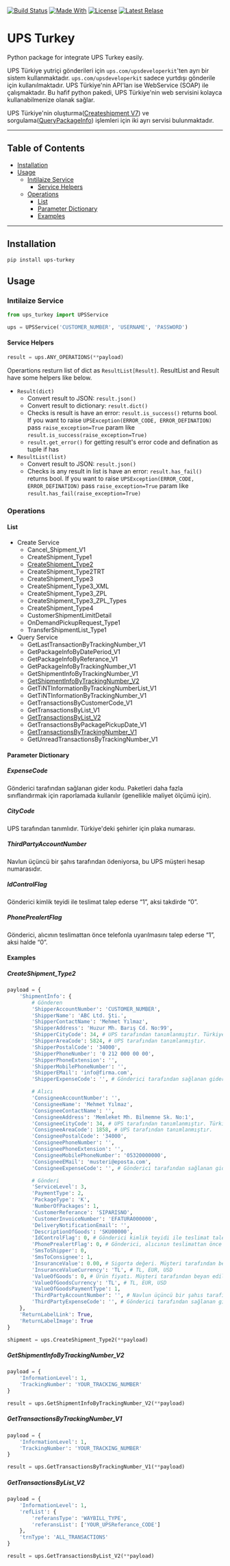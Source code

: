 [![Build Status](https://img.shields.io/github/workflow/status/EfraimGENC/ups-turkey/Publish%20UPS%20Turkey%20distributions%20to%20PyPI%20and%20TestPyPI?logo=GitHub&label=build)](https://github.com/EfraimGENC/ups-turkey/actions/workflows/publish-to-test-pypi.yml) [![Made With](https://img.shields.io/badge/%3C%2F%3E-Python-blue)](https://github.com/EfraimGENC/ups-turkey/blob/master/requirements.txt) [![License](https://img.shields.io/badge/license-mit-blue.svg)](https://github.com/EfraimGENC/ups-turkey/blob/master/LICENSE.md) [![Latest Relase](https://img.shields.io/github/v/release/EfraimGENC/ups-turkey?sort=semver)](https://github.com/EfraimGENC/ups-turkey/releases)

# UPS Turkey
Python package for integrate UPS Turkey easily.

UPS Türkiye yutriçi gönderileri için `ups.com/upsdeveloperkit`'ten ayrı bir sistem kullanmaktadır. `ups.com/upsdeveloperkit` sadece yurtdışı gönderile için kullanılmaktadır. UPS Türkiye'nin API'ları ise WebService (SOAP) ile çalışmaktadır. Bu hafif python pakedi, UPS Türkiye'nin web servisini kolayca kullanabilmenize olanak sağlar.

UPS Türkiye'nin oluşturma([Createshipment V7](https://ws.ups.com.tr/wsCreateShipment/wsCreateShipment.asmx)) ve sorgulama([QueryPackageInfo](https://ws.ups.com.tr/QueryPackageInfo/wsQueryPackagesInfo.asmx)) işlemleri için iki ayrı servisi bulunmaktadır.

---
## Table of Contents
- [Installation](#Installation)
- [Usage](#Usage)
  - [Inıtilaize Service](#InıtilaizeService)
    - [Service Helpers](#ServiceHelpers)
  - [Operations](#Operations)
    - [List](#List)
    - [Parameter Dictionary](#ParameterDictionary)
    - [Examples](#Examples)

---

## Installation <a name="Installation"></a>
```sh
pip install ups-turkey
```

## Usage <a name="Usage"></a>
### Inıtilaize Service <a name="InıtilaizeService"></a>
```python
from ups_turkey import UPSService

ups = UPSService('CUSTOMER_NUMBER', 'USERNAME', 'PASSWORD')
```
#### Service Helpers <a name="ServiceHelpers"></a>
```python
result = ups.ANY_OPERATIONS(**payload)
```
Operartions resturn list of dict as `ResultList[Result]`. ResultList and Result have some helpers like below.
- `Result(dict)`
  - Convert result to JSON: `result.json()`
  - Convert result to dictionary: `result.dict()`
  - Checks is result is have an error: `result.is_success()` returns bool.
    If you want to raise `UPSException(ERROR_CODE, ERROR_DEFINATION)` pass `raise_exception=True` param like `result.is_success(raise_exception=True)`
  - `result.get_error()` for getting result's error code and defination as tuple if has
- `ResultList(list)`
  - Convert result to JSON: `result.json()`
  - Checks is any result in list is have an error: `result.has_fail()` returns bool.
    If you want to raise `UPSException(ERROR_CODE, ERROR_DEFINATION)` pass `raise_exception=True` param like `result.has_fail(raise_exception=True)`

### Operations <a name="Operations"></a>
#### List <a name="List"></a>
- Create Service
  - Cancel_Shipment_V1
  - CreateShipment_Type1
  - [CreateShipment_Type2](#CreateShipment_Type2)
  - CreateShipment_Type2TRT
  - CreateShipment_Type3
  - CreateShipment_Type3_XML
  - CreateShipment_Type3_ZPL
  - CreateShipment_Type3_ZPL_Types
  - CreateShipment_Type4
  - CustomerShipmentLimitDetail
  - OnDemandPickupRequest_Type1
  - TransferShipmentList_Type1
- Query Service
  - GetLastTransactionByTrackingNumber_V1
  - GetPackageInfoByDatePeriod_V1
  - GetPackageInfoByReferance_V1
  - GetPackageInfoByTrackingNumber_V1
  - GetShipmentInfoByTrackingNumber_V1
  - [GetShipmentInfoByTrackingNumber_V2](#GetShipmentInfoByTrackingNumber_V2)
  - GetTiNTInformationByTrackingNumberList_V1
  - GetTiNTInformationByTrackingNumber_V1
  - GetTransactionsByCustomerCode_V1
  - GetTransactionsByList_V1
  - [GetTransactionsByList_V2](#GetTransactionsByList_V2)
  - GetTransactionsByPackagePickupDate_V1
  - [GetTransactionsByTrackingNumber_V1](#GetTransactionsByTrackingNumber_V1)
  - GetUnreadTransactionsByTrackingNumber_V1

#### Parameter Dictionary <a name="ParameterDictionary"></a>
##### ExpenseCode
Gönderici tarafından sağlanan gider kodu. Paketleri daha fazla sınıflandırmak için raporlamada kullanılır (genellikle maliyet ölçümü için).
##### CityCode
UPS tarafından tanımlıdır. Türkiye'deki şehirler için plaka numarası.
##### ThirdPartyAccountNumber
Navlun üçüncü bir şahıs tarafından ödeniyorsa, bu UPS müşteri hesap numarasıdır.
##### IdControlFlag
Gönderici kimlik teyidi ile teslimat talep ederse “1”, aksi takdirde “0”.
##### PhonePrealertFlag
Gönderici, alıcının teslimattan önce telefonla uyarılmasını talep ederse “1”, aksi halde “0”.

#### Examples <a name="Examples"></a>
##### CreateShipment_Type2 <a name="CreateShipment_Type2"></a>
```python
payload = {
    'ShipmentInfo': {
        # Gönderen
        'ShipperAccountNumber': 'CUSTOMER_NUMBER',
        'ShipperName': 'ABC Ltd. Şti.',
        'ShipperContactName': 'Mehmet Yılmaz',
        'ShipperAddress': 'Huzur Mh. Barış Cd. No:99',
        'ShipperCityCode': 34, # UPS tarafından tanımlanmıştır. Türkiye'deki şehirler için resmi numara.
        'ShipperAreaCode': 5824, # UPS tarafından tanımlanmıştır.
        'ShipperPostalCode': '34000',
        'ShipperPhoneNumber': '0 212 000 00 00',
        'ShipperPhoneExtension': '',
        'ShipperMobilePhoneNumber': '',
        'ShipperEMail': 'info@firma.com',
        'ShipperExpenseCode': '', # Gönderici tarafından sağlanan gider kodu. Paketleri daha fazla sınıflandırmak için raporlamada kullanılır (genellikle maliyet ölçümü için).

        # Alıcı
        'ConsigneeAccountNumber': '',
        'ConsigneeName': 'Mehmet Yılmaz',
        'ConsigneeContactName': '',
        'ConsigneeAddress': 'Memleket Mh. Bilmemne Sk. No:1',
        'ConsigneeCityCode': 34, # UPS tarafından tanımlanmıştır. Türkiye'deki şehirler için resmi numara.
        'ConsigneeAreaCode': 1858, # UPS tarafından tanımlanmıştır.
        'ConsigneePostalCode': '34000',
        'ConsigneePhoneNumber': '',
        'ConsigneePhoneExtension': '',
        'ConsigneeMobilePhoneNumber': '05320000000',
        'ConsigneeEMail': 'musteri@eposta.com',
        'ConsigneeExpenseCode': '', # Gönderici tarafından sağlanan gider kodu. Paketleri daha fazla sınıflandırmak için raporlamada kullanılır (genellikle maliyet ölçümü için).

        # Gönderi
        'ServiceLevel': 3,
        'PaymentType': 2,
        'PackageType': 'K',
        'NumberOfPackages': 1,
        'CustomerReferance': 'SIPARISNO',
        'CustomerInvoiceNumber': 'EFATURA000000',
        'DeliveryNotificationEmail': '',
        'DescriptionOfGoods': 'SKU00000',
        'IdControlFlag': 0, # Gönderici kimlik teyidi ile teslimat talep ederse “1”, aksi takdirde “0”.
        'PhonePrealertFlag': 0, # Gönderici, alıcının teslimattan önce telefonla uyarılmasını talep ederse “1”, aksi halde “0”.
        'SmsToShipper': 0,
        'SmsToConsignee': 1,
        'InsuranceValue': 0.00, # Sigorta değeri. Müşteri tarafından beyan edilir.
        'InsuranceValueCurrency': 'TL', # TL, EUR, USD
        'ValueOfGoods': 0, # Ürün fiyatı. Müşteri tarafından beyan edilir.
        'ValueOfGoodsCurrency': 'TL', # TL, EUR, USD
        'ValueOfGoodsPaymentType': 1,
        'ThirdPartyAccountNumber': '', # Navlun üçüncü bir şahıs tarafından ödeniyorsa, bu UPS müşteri hesap numarasıdır.
        'ThirdPartyExpenseCode': '', # Gönderici tarafından sağlanan gider kodu. Paketleri daha fazla sınıflandırmak için raporlamada kullanılır (genellikle maliyet ölçümü için).
    },
    'ReturnLabelLink': True,
    'ReturnLabelImage': True
}

shipment = ups.CreateShipment_Type2(**payload)
```

##### GetShipmentInfoByTrackingNumber_V2 <a name="GetShipmentInfoByTrackingNumber_V2"></a>
```python
payload = {
    'InformationLevel': 1,
    'TrackingNumber': 'YOUR_TRACKING_NUMBER'
}

result = ups.GetShipmentInfoByTrackingNumber_V2(**payload)
```

##### GetTransactionsByTrackingNumber_V1 <a name="GetTransactionsByTrackingNumber_V1"></a>
```python
payload = {
    'InformationLevel': 1,
    'TrackingNumber': 'YOUR_TRACKING_NUMBER'
}

result = ups.GetTransactionsByTrackingNumber_V1(**payload)
```

##### GetTransactionsByList_V2 <a name="GetTransactionsByList_V2"></a>
```python
payload = {
    'InformationLevel': 1,
    'refList': {
        'referansType': 'WAYBILL_TYPE',
        'referansList': ['YOUR_UPSReferance_CODE']
    },
    'trnType': 'ALL_TRANSACTIONS'
}

result = ups.GetTransactionsByList_V2(**payload)
```